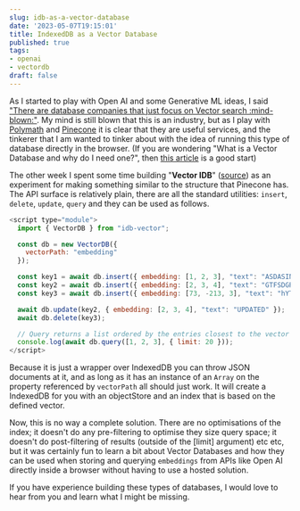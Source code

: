 ```yaml
---
slug: idb-as-a-vector-database
date: '2023-05-07T19:15:01'
title: IndexedDB as a Vector Database
published: true
tags:
- openai
- vectordb
draft: false
---
```


As I started to play with Open AI and some Generative ML ideas, I said ["There are database companies that just focus on Vector search :mind-blown:"](https://paul.kinlan.me/building-ask-paul/). My mind is still blown that this is an industry, but as I play with [Polymath](https://github.com/polymath-ai/polymath-ai) and [Pinecone](https://www.pinecone.io/) it is clear that they are useful services, and the tinkerer that I am wanted to tinker about with the idea of running this type of database directly in the browser. (If you are wondering "What is a Vector Database and why do I need one?", then [this article](https://www.pinecone.io/learn/vector-database/) is a good start)

The other week I spent some time building "**Vector IDB**" ([source](https://github.com/PaulKinlan/idb-vector)) as an experiment for making something similar to the structure that Pinecone has. The API surface is relatively plain, there are all the standard utilities: `insert`, `delete`, `update`, `query` and they can be used as follows.

```JavaScript
<script type="module">
  import { VectorDB } from "idb-vector";

  const db = new VectorDB({
    vectorPath: "embedding"
  });

  const key1 = await db.insert({ embedding: [1, 2, 3], "text": "ASDASINDASDASZd" });
  const key2 = await db.insert({ embedding: [2, 3, 4], "text": "GTFSDGRG" });
  const key3 = await db.insert({ embedding: [73, -213, 3], "text": "hYTRTERFR" });

  await db.update(key2, { embedding: [2, 3, 4], "text": "UPDATED" });
  await db.delete(key3);

  // Query returns a list ordered by the entries closest to the vector (cosine similarity)
  console.log(await db.query([1, 2, 3], { limit: 20 }));
</script>
```

Because it is just a wrapper over IndexedDB you can throw JSON documents at it, and as long as it has an instance of an `Array` on the property referenced by `vectorPath` all should just work. It will create a IndexedDB for you with an objectStore and an index that is based on the defined vector.

Now, this is no way a complete solution. There are no optimisations of the index; it doesn't do any pre-filtering to optimise they size query space; it doesn't do post-filtering of results (outside of the \[limit\] argument) etc etc, but it was certainly fun to learn a bit about Vector Databases and how they can be used when storing and querying `embeddings` from APIs like Open AI directly inside a browser without having to use a hosted solution.

If you have experience building these types of databases, I would love to hear from you and learn what I might be missing.